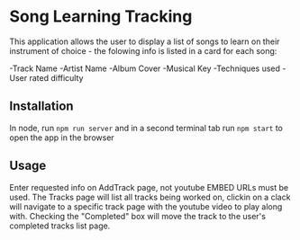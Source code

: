 # Song Learning Tracking
This application allows the user to display a list of songs to learn on their instrument of choice - the folowing info is listed in a card for each song:

-Track Name
-Artist Name
-Album Cover
-Musical Key
-Techniques used
-User rated difficulty

## Installation
In node, run ```npm run server``` and in a second terminal tab run ```npm start``` to open the app in the browser

## Usage
Enter requested info on AddTrack page, not youtube EMBED URLs must be used. The Tracks page will list all tracks being worked on, clickin on a clack will navigate to a specific track page with the youtube video to play along with. Checking the "Completed" box will move the track to the user's completed tracks list page. 

